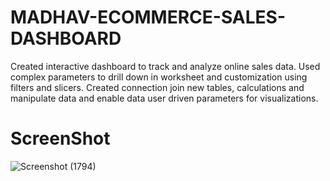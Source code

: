 # MADHAV-ECOMMERCE-SALES-DASHBOARD
Created interactive dashboard to track and analyze online sales data. Used complex parameters to drill down in worksheet and customization using filters and slicers. Created connection join new tables, calculations and manipulate data and enable data user driven parameters for visualizations.

# ScreenShot

![Screenshot (1794)](https://github.com/Abhishek895965/MADHAV-ECOMMERCE-SALES-DASHBOARD/assets/132393553/a1fcd247-8e1b-47bc-8b1b-e918715209b8)
